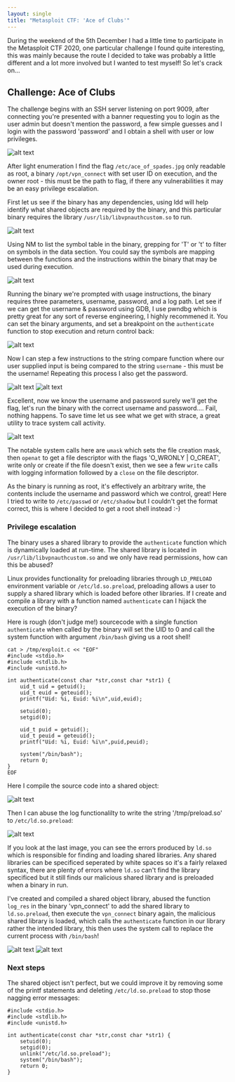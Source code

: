 ```yaml
---
layout: single
title: "Metasploit CTF: 'Ace of Clubs'"
---
```


During the weekend of the 5th December I had a little time to participate in the Metasploit CTF 2020, one particular challenge I found quite interesting, this was mainly because the route I decided to take was probably a little different and a lot more involved but I wanted to test myself! So let's crack on...

## Challenge: Ace of Clubs

The challenge begins with an SSH server listening on port 9009, after connecting you're presented with a banner requesting you to login as the user admin but doesn't mention the password, a few simple guesses and I login with the password 'password' and I obtain a shell with user or low privileges.

![alt text](https://ben0.github.io/assets/images//9009_sshlogin.PNG "SSH port 9009")

After light enumeration I find the flag `/etc/ace_of_spades.jpg` only readable as root, a binary `/opt/vpn_connect` with set user ID on execution, and the owner root - this must be the path to flag, if there any vulnerabilities it may be an easy privilege escalation.

First let us see if the binary has any dependencies, using ldd will help identify what shared objects are required by the binary, and this particular binary requires the library `/usr/lib/libvpnauthcustom.so` to run.

![alt text](https://ben0.github.io/assets/images//9009_ldd.PNG "Library dependencies")

Using NM to list the symbol table in the binary, grepping for 'T' or 't' to filter on symbols in the data section. You could say the symbols are mapping between the functions and the instructions within the binary that may be used during execution.

![alt text](https://ben0.github.io/assets/images//9009_nm.PNG "Binary symbols")

Running the binary we're prompted with usage instructions, the binary requires three parameters, username, password, and a log path. Let see if we can get the username & password using GDB, I use pwndbg which is pretty great for any sort of reverse engineering, I highly recommened it. You can set the binary arguments, and set a breakpoint on the `authenticate` function to stop execution and return control back:

![alt text](https://ben0.github.io/assets/images//9009_gdbstart.PNG "GDB")

Now I can step a few instructions to the string compare function where our user supplied input is being compared to the string `username` - this must be the username! Repeating this process I also get the password.

![alt text](https://ben0.github.io/assets/images//9009_gdbusername.PNG "GDB")
![alt text](https://ben0.github.io/assets/images//9009_gdbpassword.PNG "GDB")

Excellent, now we know the username and password surely we'll get the flag, let's run the binary with the correct username and password.... Fail, nothing happens. To save time let us see what we get with strace, a great utility to trace system call activity.

![alt text](https://ben0.github.io/assets/images//9009_strace.PNG "System trace")

The notable system calls here are `umask` which sets the file creation mask, then `openat` to get a file descriptor with the flags 'O_WRONLY | O_CREAT', write only or create if the file doesn't exist, then we see a few `write` calls with logging information followed by a `close` on the file descriptor.

As the binary is running as root, it's effectively an arbitrary write, the contents include the username and password which we control, great! Here I tried to write to `/etc/passwd` or `/etc/shadow` but I couldn't get the format correct, this is where I decided to get a root shell instead :-)

### Privilege escalation

The binary uses a shared library to provide the `authenticate` function which is dynamically loaded at run-time. The shared library is located in `/usr/lib/libvpnauthcustom.so` and we only have read permissions, how can this be abused?

Linux provides functionality for preloading libraries through `LD_PRELOAD` environment variable or `/etc/ld.so.preload`, preloading allows a user to supply a shared library which is loaded before other libraries. If I create and compile a library with a function named `authenticate` can I hijack the execution of the binary?

Here is rough (don't judge me!) sourcecode with a single function `authenticate` when called by the binary will set the UID to 0 and call the system function with argument `/bin/bash` giving us a root shell!  

```
cat > /tmp/exploit.c << "EOF"
#include <stdio.h>
#include <stdlib.h>
#include <unistd.h>

int authenticate(const char *str,const char *str1) {
    uid_t uid = getuid();
    uid_t euid = geteuid();
    printf("Uid: %i, Euid: %i\n",uid,euid);

    setuid(0);
    setgid(0);
    
    uid_t puid = getuid();
    uid_t peuid = geteuid();
    printf("Uid: %i, Euid: %i\n",puid,peuid);

    system("/bin/bash");
    return 0;
}
EOF
```
Here I compile the source code into a shared object:

![alt text](https://ben0.github.io/assets/images//9009_payload_compile.PNG "Compiling exploit.c")

Then I can abuse the log functionalilty to write the string '/tmp/preload.so' to `/etc/ld.so.preload`:

![alt text](https://ben0.github.io/assets/images//9009_write_ld_so_payload1.PNG "Abusing the -l switch")

If you look at the last image, you can see the errors produced by `ld.so` which is responsible for finding and loading shared libraries. Any shared libraries can be specificed seperated by white spaces so it's a fairly relaxed syntax, there are plenty of errors where `ld.so` can't find the library specificed but it still finds our malicious shared library and is preloaded when a binary in run. 

I've created and compiled a shared object library, abused the function `log_res` in the binary 'vpn_connect' to add the shared library to `ld.so.preload`, then execute the `vpn_connect` binary again, the malicious shared library is loaded, which calls the `authenticate` function in our library rather the intended library, this then uses the system call to replace the current process with `/bin/bash`!

![alt text](https://ben0.github.io/assets/images//9009_exploit1.PNG "Exploit!")
![alt text](https://ben0.github.io/assets/images//9009_exploit2.PNG "Exploit!")

### Next steps

The shared object isn't perfect, but we could improve it by removing some of the printf statements and deleting `/etc/ld.so.preload` to stop those nagging error messages:

```
#include <stdio.h>
#include <stdlib.h>
#include <unistd.h>

int authenticate(const char *str,const char *str1) {
    setuid(0);
    setgid(0);
    unlink("/etc/ld.so.preload");
    system("/bin/bash");
    return 0;
}
```
